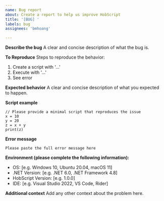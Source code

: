 ```yaml
---
name: Bug report
about: Create a report to help us improve HobScript
title: '[BUG] '
labels: bug
assignees: 'bmhoang'

---
```


**Describe the bug**
A clear and concise description of what the bug is.

**To Reproduce**
Steps to reproduce the behavior:
1. Create a script with '...'
2. Execute with '...'
3. See error

**Expected behavior**
A clear and concise description of what you expected to happen.

**Script example**
```hobscript
// Please provide a minimal script that reproduces the issue
x = 10
y = 20
z = x + y
print(z)
```

**Error message**
```
Please paste the full error message here
```

**Environment (please complete the following information):**
 - OS: [e.g. Windows 10, Ubuntu 20.04, macOS 11]
 - .NET Version: [e.g. .NET 6.0, .NET Framework 4.8]
 - HobScript Version: [e.g. 1.0.0]
 - IDE: [e.g. Visual Studio 2022, VS Code, Rider]

**Additional context**
Add any other context about the problem here.
